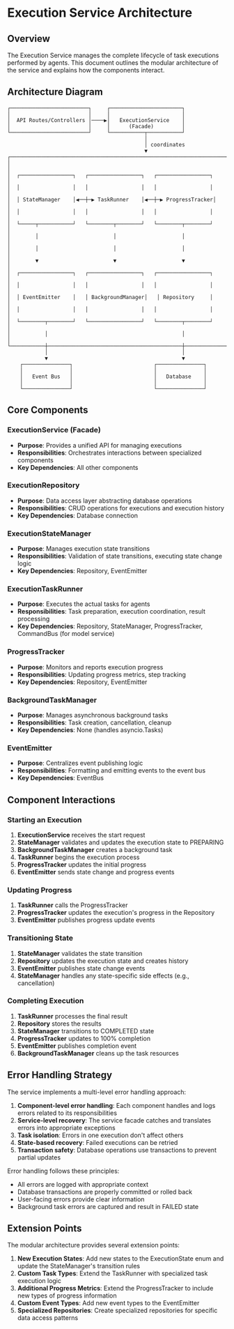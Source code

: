 # Execution Service Architecture

## Overview
The Execution Service manages the complete lifecycle of task executions performed by agents. This document outlines the modular architecture of the service and explains how the components interact.

## Architecture Diagram

```
┌─────────────────────────┐     ┌───────────────────────┐
│                         │     │                       │
│  API Routes/Controllers │────▶│   ExecutionService    │
│                         │     │      (Facade)         │
└─────────────────────────┘     └───────────┬───────────┘
                                            │
                                            │ coordinates
                                            ▼
┌──────────────────────────────────────────────────────────────────────┐
│                                                                      │
│  ┌─────────────────┐   ┌─────────────────┐   ┌─────────────────┐    │
│  │                 │   │                 │   │                 │    │
│  │ StateManager    │◀──┼─▶ TaskRunner    │◀──┼─▶ ProgressTracker│    │
│  │                 │   │                 │   │                 │    │
│  └─────┬───────────┘   └────────┬────────┘   └────────┬────────┘    │
│        │                        │                     │              │
│        │                        │                     │              │
│        ▼                        ▼                     ▼              │
│  ┌─────────────────┐   ┌─────────────────┐   ┌─────────────────┐    │
│  │                 │   │                 │   │                 │    │
│  │ EventEmitter    │   │ BackgroundManager│   │ Repository     │    │
│  │                 │   │                 │   │                 │    │
│  └────────┬────────┘   └─────────────────┘   └────────┬────────┘    │
│           │                                           │              │
└───────────┼───────────────────────────────────────────┼──────────────┘
            │                                           │
            ▼                                           ▼
    ┌───────────────┐                          ┌───────────────┐
    │               │                          │               │
    │   Event Bus   │                          │   Database    │
    │               │                          │               │
    └───────────────┘                          └───────────────┘
```

## Core Components

### ExecutionService (Facade)
- **Purpose**: Provides a unified API for managing executions
- **Responsibilities**: Orchestrates interactions between specialized components
- **Key Dependencies**: All other components

### ExecutionRepository
- **Purpose**: Data access layer abstracting database operations
- **Responsibilities**: CRUD operations for executions and execution history
- **Key Dependencies**: Database connection

### ExecutionStateManager
- **Purpose**: Manages execution state transitions 
- **Responsibilities**: Validation of state transitions, executing state change logic
- **Key Dependencies**: Repository, EventEmitter

### ExecutionTaskRunner
- **Purpose**: Executes the actual tasks for agents
- **Responsibilities**: Task preparation, execution coordination, result processing
- **Key Dependencies**: Repository, StateManager, ProgressTracker, CommandBus (for model service)

### ProgressTracker
- **Purpose**: Monitors and reports execution progress
- **Responsibilities**: Updating progress metrics, step tracking
- **Key Dependencies**: Repository, EventEmitter

### BackgroundTaskManager
- **Purpose**: Manages asynchronous background tasks
- **Responsibilities**: Task creation, cancellation, cleanup
- **Key Dependencies**: None (handles asyncio.Tasks)

### EventEmitter
- **Purpose**: Centralizes event publishing logic
- **Responsibilities**: Formatting and emitting events to the event bus
- **Key Dependencies**: EventBus

## Component Interactions

### Starting an Execution
1. **ExecutionService** receives the start request
2. **StateManager** validates and updates the execution state to PREPARING
3. **BackgroundTaskManager** creates a background task
4. **TaskRunner** begins the execution process
5. **ProgressTracker** updates the initial progress
6. **EventEmitter** sends state change and progress events

### Updating Progress
1. **TaskRunner** calls the ProgressTracker
2. **ProgressTracker** updates the execution's progress in the Repository
3. **EventEmitter** publishes progress update events

### Transitioning State
1. **StateManager** validates the state transition
2. **Repository** updates the execution state and creates history
3. **EventEmitter** publishes state change events
4. **StateManager** handles any state-specific side effects (e.g., cancellation)

### Completing Execution
1. **TaskRunner** processes the final result
2. **Repository** stores the results
3. **StateManager** transitions to COMPLETED state
4. **ProgressTracker** updates to 100% completion
5. **EventEmitter** publishes completion event
6. **BackgroundTaskManager** cleans up the task resources

## Error Handling Strategy

The service implements a multi-level error handling approach:

1. **Component-level error handling**: Each component handles and logs errors related to its responsibilities
2. **Service-level recovery**: The service facade catches and translates errors into appropriate exceptions
3. **Task isolation**: Errors in one execution don't affect others
4. **State-based recovery**: Failed executions can be retried
5. **Transaction safety**: Database operations use transactions to prevent partial updates

Error handling follows these principles:
- All errors are logged with appropriate context
- Database transactions are properly committed or rolled back
- User-facing errors provide clear information
- Background task errors are captured and result in FAILED state

## Extension Points

The modular architecture provides several extension points:

1. **New Execution States**: Add new states to the ExecutionState enum and update the StateManager's transition rules
2. **Custom Task Types**: Extend the TaskRunner with specialized task execution logic
3. **Additional Progress Metrics**: Extend the ProgressTracker to include new types of progress information
4. **Custom Event Types**: Add new event types to the EventEmitter
5. **Specialized Repositories**: Create specialized repositories for specific data access patterns
